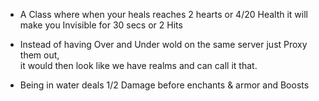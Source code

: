 - A Class where when your heals reaches 2 hearts or 4/20 Health it will make you Invisible for 30 secs or 2 Hits

- Instead of having Over and Under wold on the same server just Proxy them out, <br>
it would then look like we have realms and can call it that.

- Being in water deals 1/2 Damage before enchants & armor and Boosts